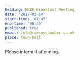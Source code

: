 ```yaml
---
heading: RRBF Breakfast Meeting
date: '2017-03-14'
start-time: '07:45'
end-time: '08:45'
published: true
email: info@romseychamber.co.uk
place: town-hall
---
```

Please inform if attending.

